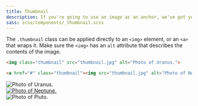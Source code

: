 ```yaml
---
title: Thumbnail
description: If you're going to use an image as an anchor, we've got you covered. All you gotta do is add one class to your image and voilà!
sass: scss/components/_thumbnail.scss
---
```


The `.thumbnail` class can be applied directly to an `<img>` element, or an `<a>` that wraps it. Make sure the `<img>` has an `alt` attribute that describes the contents of the image.

```html
<img class="thumbnail" src="thumbnail.jpg" alt="Photo of Uranus.">
```

```html
<a href="#" class="thumbnail"><img src="thumbnail.jpg" alt="Photo of Neptune."></a>
```

<div class="row">
  <div class="small-4 columns">
    <img class="thumbnail" src="assets/img/thumbnail/01.jpg" alt="Photo of Uranus.">
  </div>
  <div class="small-4 columns">
    <a href="#" class="thumbnail"><img src="assets/img/thumbnail/02.jpg" alt="Photo of Neptune."></a>
  </div>
  <div class="small-4 columns">
    <img class="thumbnail" src="assets/img/thumbnail/03.jpg" alt="Photo of Pluto.">
  </div>
</div>
